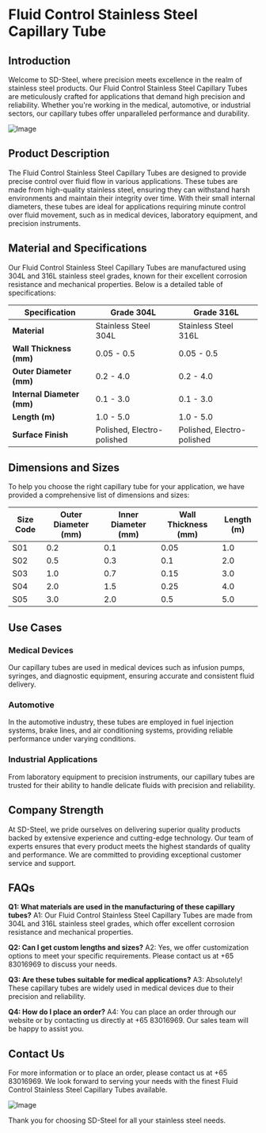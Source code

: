 # Fluid Control Stainless Steel Capillary Tube

## Introduction

Welcome to SD-Steel, where precision meets excellence in the realm of stainless steel products. Our Fluid Control Stainless Steel Capillary Tubes are meticulously crafted for applications that demand high precision and reliability. Whether you're working in the medical, automotive, or industrial sectors, our capillary tubes offer unparalleled performance and durability.

![Image](https://github.com/user-attachments/assets/2567258e-e124-4816-932d-1809bd27ef0b)

## Product Description

The Fluid Control Stainless Steel Capillary Tubes are designed to provide precise control over fluid flow in various applications. These tubes are made from high-quality stainless steel, ensuring they can withstand harsh environments and maintain their integrity over time. With their small internal diameters, these tubes are ideal for applications requiring minute control over fluid movement, such as in medical devices, laboratory equipment, and precision instruments.

## Material and Specifications

Our Fluid Control Stainless Steel Capillary Tubes are manufactured using 304L and 316L stainless steel grades, known for their excellent corrosion resistance and mechanical properties. Below is a detailed table of specifications:

| Specification         | Grade 304L            | Grade 316L            |
|-----------------------|----------------------|----------------------|
| **Material**          | Stainless Steel 304L | Stainless Steel 316L |
| **Wall Thickness (mm)** | 0.05 - 0.5           | 0.05 - 0.5           |
| **Outer Diameter (mm)** | 0.2 - 4.0            | 0.2 - 4.0            |
| **Internal Diameter (mm)** | 0.1 - 3.0            | 0.1 - 3.0            |
| **Length (m)**        | 1.0 - 5.0            | 1.0 - 5.0            |
| **Surface Finish**    | Polished, Electro-polished | Polished, Electro-polished |

## Dimensions and Sizes

To help you choose the right capillary tube for your application, we have provided a comprehensive list of dimensions and sizes:

| Size Code | Outer Diameter (mm) | Inner Diameter (mm) | Wall Thickness (mm) | Length (m) |
|-----------|---------------------|---------------------|---------------------|------------|
| S01       | 0.2                 | 0.1                 | 0.05                | 1.0        |
| S02       | 0.5                 | 0.3                 | 0.1                 | 2.0        |
| S03       | 1.0                 | 0.7                 | 0.15                | 3.0        |
| S04       | 2.0                 | 1.5                 | 0.25                | 4.0        |
| S05       | 3.0                 | 2.0                 | 0.5                 | 5.0        |

## Use Cases

### Medical Devices
Our capillary tubes are used in medical devices such as infusion pumps, syringes, and diagnostic equipment, ensuring accurate and consistent fluid delivery.

### Automotive
In the automotive industry, these tubes are employed in fuel injection systems, brake lines, and air conditioning systems, providing reliable performance under varying conditions.

### Industrial Applications
From laboratory equipment to precision instruments, our capillary tubes are trusted for their ability to handle delicate fluids with precision and reliability.

## Company Strength

At SD-Steel, we pride ourselves on delivering superior quality products backed by extensive experience and cutting-edge technology. Our team of experts ensures that every product meets the highest standards of quality and performance. We are committed to providing exceptional customer service and support.

## FAQs

**Q1: What materials are used in the manufacturing of these capillary tubes?**
A1: Our Fluid Control Stainless Steel Capillary Tubes are made from 304L and 316L stainless steel grades, which offer excellent corrosion resistance and mechanical properties.

**Q2: Can I get custom lengths and sizes?**
A2: Yes, we offer customization options to meet your specific requirements. Please contact us at +65 83016969 to discuss your needs.

**Q3: Are these tubes suitable for medical applications?**
A3: Absolutely! These capillary tubes are widely used in medical devices due to their precision and reliability.

**Q4: How do I place an order?**
A4: You can place an order through our website or by contacting us directly at +65 83016969. Our sales team will be happy to assist you.

## Contact Us

For more information or to place an order, please contact us at +65 83016969. We look forward to serving your needs with the finest Fluid Control Stainless Steel Capillary Tubes available.

![Image](https://github.com/user-attachments/assets/2567258e-e124-4816-932d-1809bd27ef0b)

Thank you for choosing SD-Steel for all your stainless steel needs.